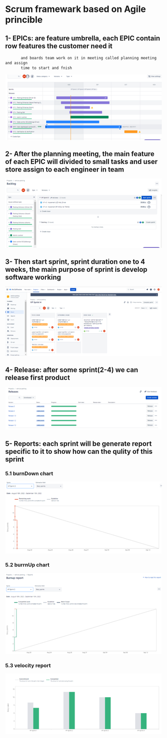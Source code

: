 # Scrum framewark based on Agile princible 
## 1- EPICs: are feature umbrella, each EPIC contain row features the customer need it 
           and boards team work on it in meeting called planning meeting and assign
           time to start and fnish

![](https://github.com/bassamkhamis/Master-Embedded--System/blob/main/unit10_SW_Testing/lesson2/EPIC_roadmap.png)

## 2- After the planning meeting, the main feature of each EPIC will divided to small tasks and user store assign to each engineer in team

![](https://github.com/bassamkhamis/Master-Embedded--System/blob/main/unit10_SW_Testing/lesson2/Backlog.png)

## 3- Then start sprint, sprint duration one to 4 weeks, the main purpose of sprint is develop software working 

![](https://github.com/bassamkhamis/Master-Embedded--System/blob/main/unit10_SW_Testing/lesson2/Sprint4.png)

## 4- Release: after some sprint(2-4) we can release first product 
![](https://github.com/bassamkhamis/Master-Embedded--System/blob/main/unit10_SW_Testing/lesson2/Releases.png)

## 5- Reports: each sprint will be generate report specific to it to show how can the qulity of this sprint
### 5.1 burnDown chart
![](https://github.com/bassamkhamis/Master-Embedded--System/blob/main/unit10_SW_Testing/lesson2/burndownchart3.png)

### 5.2 burrnUp chart
![](https://github.com/bassamkhamis/Master-Embedded--System/blob/main/unit10_SW_Testing/lesson2/burnup%20report.png)

### 5.3 velocity report
![](https://github.com/bassamkhamis/Master-Embedded--System/blob/main/unit10_SW_Testing/lesson2/velocity%20report.png)
